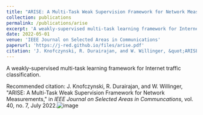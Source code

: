 ```yaml
---
title: "ARISE: A Multi-Task Weak Supervision Framework for Network Measurements"
collection: publications
permalink: /publications/arise
excerpt: 'A weakly-supervised multi-task learning framework for Internet traffic classification.'
date: 2022-05-01
venue: 'IEEE Journal on Selected Areas in Communications'
paperurl: 'https://j-red.github.io/files/arise.pdf'
citation: 'J. Knofczynski, R. Durairajan, and W. Willinger, &quot;ARISE: A Multi-Task Weak Supervision Framework for Network Measurements,&quot; in <i>IEEE Journal on Selected Areas in Communcations</i>, vol. 40, no. 7, July 2022.'
---
```

A weakly-supervised multi-task learning framework for Internet traffic classification.

<!-- 
[Download paper here](https://j-red.github.io/files/arise.pdf).
 -->

Recommended citation: J. Knofczynski, R. Durairajan, and W. Willinger, "ARISE: A Multi-Task Weak Supervision Framework for Network Measurements," in <i>IEEE Journal on Selected Areas in Communcations</i>, vol. 40, no. 7, July 2022.![image](https://user-images.githubusercontent.com/40478976/166340553-2a0db39e-fd19-4f70-8c94-d2381777102a.png)
